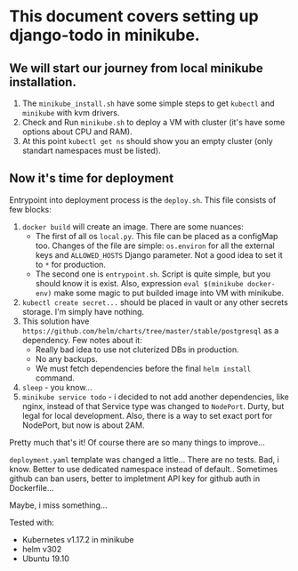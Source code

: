 # This document covers setting up django-todo in minikube.

## We will start our journey from local minikube installation. 
1. The `minikube_install.sh` have some simple steps to get `kubectl` and `minikube` with kvm drivers.
2. Check and Run `minikube.sh` to deploy a VM with cluster (it's have some options about CPU and RAM).
3. At this point `kubectl get ns` should show you an empty cluster (only standart namespaces must be listed).

## Now it's time for deployment
Entrypoint into deployment process is the `deploy.sh`. This file consists of few blocks:

1. `docker build` will create an image. There are some nuances: 
    - The first of all os `local.py`. This file can be placed as a configMap too. Changes of the file are simple: `os.environ`
    for all the external keys and `ALLOWED_HOSTS` Django parameter. Not a good idea to set it to `*` for production.
    - The second one is `entrypoint.sh`. Script is quite simple, but you should know it is exist.
    Also, expression `eval $(minikube docker-env)` make some magic to put builded image into VM with minikube.
2. `kubectl create secret...` should be placed in vault or any other secrets storage. I'm simply have nothing.
3. This solution have `https://github.com/helm/charts/tree/master/stable/postgresql` as a dependency. Few notes about it:
    - Really bad idea to use not cluterized DBs in production.
    - No any backups.
    - We must fetch dependencies before the final `helm install` command.
4. `sleep` - you know...
5. `minikube service todo` - i decided to not add another dependencies, like nginx, instead of that Service type was changed to `NodePort`.
    Durty, but legal for local development. Also, there is a way to set exact port for NodePort, but now is about 2AM.

Pretty much that's it! 
Of course there are so many things to improve...

`deployment.yaml` template was changed a little... 
There are no tests. Bad, i know.
Better to use dedicated namespace instead of default..
Sometimes github can ban users, better to impletment API key for github auth in Dockerfile...

Maybe, i miss something...

Tested with:
 - Kubernetes v1.17.2 in minikube
 - helm v302
 - Ubuntu 19.10
